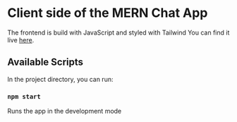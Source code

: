 # Client side of the MERN Chat App

The frontend is build with JavaScript and styled with Tailwind
You can find it live [here](https://github.com/facebook/create-react-app).

## Available Scripts

In the project directory, you can run:

### `npm start`

Runs the app in the development mode
